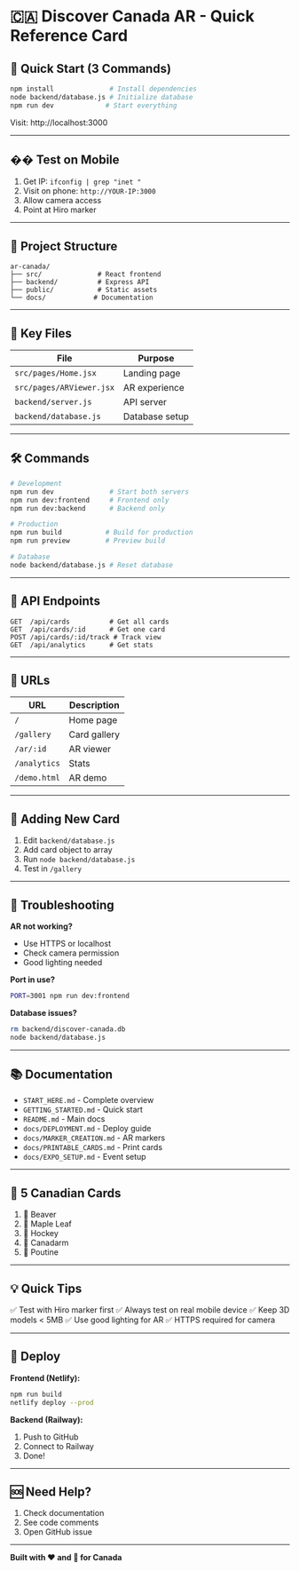 # 🇨🇦 Discover Canada AR - Quick Reference Card

## 🚀 Quick Start (3 Commands)

```bash
npm install              # Install dependencies
node backend/database.js # Initialize database
npm run dev             # Start everything
```

Visit: http://localhost:3000

---

## �� Test on Mobile

1. Get IP: `ifconfig | grep "inet "`
2. Visit on phone: `http://YOUR-IP:3000`
3. Allow camera access
4. Point at Hiro marker

---

## 🎯 Project Structure

```
ar-canada/
├── src/              # React frontend
├── backend/          # Express API
├── public/           # Static assets
└── docs/            # Documentation
```

---

## 📂 Key Files

| File | Purpose |
|------|---------|
| `src/pages/Home.jsx` | Landing page |
| `src/pages/ARViewer.jsx` | AR experience |
| `backend/server.js` | API server |
| `backend/database.js` | Database setup |

---

## 🛠️ Commands

```bash
# Development
npm run dev              # Start both servers
npm run dev:frontend     # Frontend only
npm run dev:backend      # Backend only

# Production
npm run build           # Build for production
npm run preview         # Preview build

# Database
node backend/database.js # Reset database
```

---

## 🔌 API Endpoints

```
GET  /api/cards          # Get all cards
GET  /api/cards/:id      # Get one card
POST /api/cards/:id/track # Track view
GET  /api/analytics      # Get stats
```

---

## 📱 URLs

| URL | Description |
|-----|-------------|
| `/` | Home page |
| `/gallery` | Card gallery |
| `/ar/:id` | AR viewer |
| `/analytics` | Stats |
| `/demo.html` | AR demo |

---

## 🎨 Adding New Card

1. Edit `backend/database.js`
2. Add card object to array
3. Run `node backend/database.js`
4. Test in `/gallery`

---

## 🐛 Troubleshooting

**AR not working?**
- Use HTTPS or localhost
- Check camera permission
- Good lighting needed

**Port in use?**
```bash
PORT=3001 npm run dev:frontend
```

**Database issues?**
```bash
rm backend/discover-canada.db
node backend/database.js
```

---

## 📚 Documentation

- `START_HERE.md` - Complete overview
- `GETTING_STARTED.md` - Quick start
- `README.md` - Main docs
- `docs/DEPLOYMENT.md` - Deploy guide
- `docs/MARKER_CREATION.md` - AR markers
- `docs/PRINTABLE_CARDS.md` - Print cards
- `docs/EXPO_SETUP.md` - Event setup

---

## 🎯 5 Canadian Cards

1. 🦫 Beaver
2. 🍁 Maple Leaf
3. 🏒 Hockey
4. 🚀 Canadarm
5. 🍔 Poutine

---

## 💡 Quick Tips

✅ Test with Hiro marker first
✅ Always test on real mobile device
✅ Keep 3D models < 5MB
✅ Use good lighting for AR
✅ HTTPS required for camera

---

## 🚀 Deploy

**Frontend (Netlify):**
```bash
npm run build
netlify deploy --prod
```

**Backend (Railway):**
1. Push to GitHub
2. Connect to Railway
3. Done!

---

## 🆘 Need Help?

1. Check documentation
2. See code comments
3. Open GitHub issue

---

**Built with ❤️ and 🍁 for Canada**
